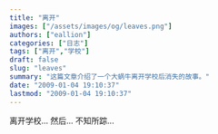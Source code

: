 ```yaml
---
title: "离开"
images: ["/assets/images/og/leaves.png"]
authors: ["eallion"]
categories: ["日志"]
tags: ["离开","学校"]
draft: false
slug: "leaves"
summary: "这篇文章介绍了一个大蜗牛离开学校后消失的故事。"
date: "2009-01-04 19:10:37"
lastmod: "2009-01-04 19:10:37"
---
```


离开学校...
然后...
不知所踪...
